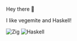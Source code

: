 <!-- <p>
<img width="298" alt="bandit-heeler" src="https://github.com/unorsk/unorsk/assets/25188/1fff611d-2b34-4b7b-8eac-09b3b05bbce2">
</p>
-->
Hey there 👋

I like vegemite and Haskell!
<p>
<img alt="Zig" src="https://img.shields.io/badge/zig-blue?logo=zig&style=flat-square" />
<img alt="Haskell" src="https://img.shields.io/badge/haskell-blue?logo=haskell&style=flat-square" />
</p>
